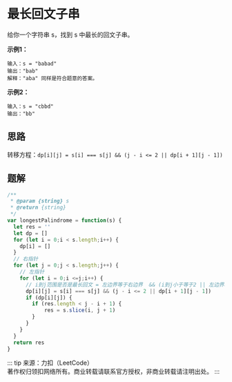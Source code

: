 # 最长回文子串
给你一个字符串 s，找到 s 中最长的回文子串。

**示例1：**
```
输入：s = "babad"
输出："bab"
解释："aba" 同样是符合题意的答案。
```

**示例2：**
```
输入：s = "cbbd"
输出："bb"
```

## 思路
转移方程：`dp[i][j] = s[i] === s[j] && (j - i <= 2 || dp[i + 1][j - 1])`


## 题解
```js {16}
/**
 * @param {string} s
 * @return {string}
 */
var longestPalindrome = function(s) {
  let res = ''
  let dp = []
  for (let i = 0;i < s.length;i++) {
    dp[i] = []
  }
  // 右指针
  for (let j = 0;j < s.length;j++) {
    // 左指针
    for (let i = 0;i <=j;i++) {
      // i到j范围是否是最长回文 = 左边界等于右边界  && (i到j小于等于2 || 左边界和右边界以内的字符串是回文)
      dp[i][j] = s[i] === s[j] && (j - i <= 2 || dp[i + 1][j - 1])
      if (dp[i][j]) {
        if (res.length < j - i + 1) {
            res = s.slice(i, j + 1)
        }
      }
    }
  }
  return res
}
```

::: tip
来源：力扣（LeetCode）</br>
著作权归领扣网络所有。商业转载请联系官方授权，非商业转载请注明出处。
:::